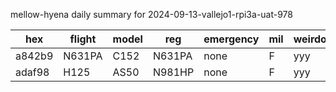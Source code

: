 mellow-hyena daily summary for 2024-09-13-vallejo1-rpi3a-uat-978

|hex|flight|model|reg|emergency|mil|weirdo|
|--|--|--|--|--|--|--|
|a842b9|N631PA|C152|N631PA|none|F|yyy|
|adaf98|H125|AS50|N981HP|none|F|yyy|
